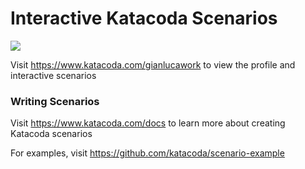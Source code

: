 # Interactive Katacoda Scenarios

[![](http://shields.katacoda.com/katacoda/gianlucawork/count.svg)](https://www.katacoda.com/gianlucawork "Get your profile on Katacoda.com")

Visit https://www.katacoda.com/gianlucawork to view the profile and interactive scenarios

### Writing Scenarios
Visit https://www.katacoda.com/docs to learn more about creating Katacoda scenarios

For examples, visit https://github.com/katacoda/scenario-example
